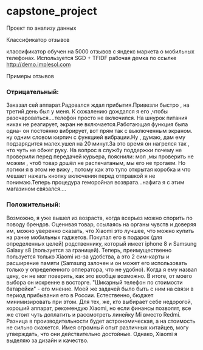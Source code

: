 # capstone_project
Проект по анализу данных

Классификатор отзывов

классификатор обучен на 5000 отзывов с яндекс маркета о мобильных телефонах.
Используется SGD + TFIDF
рабочая демка по ссылке http://demo.implesol.com

Примеры отзывов

### Отрицательный: 
Заказал сей аппарат.Радовался ждал прибытия.Привезли быстро , на третий день был у меня.
К сожалению дождался я его ,чтобы разочароваться....телефон просто не включился.
На шнурок питания никак не реагирует, экран не включается.Работающая функция была одна- он постоянно вибрирует,
вот прям так с выключенным экраном. ну одним словом кирпич с функцией вибрации.Ну , думаю, дам ему подзарядится 
малех.ушел на 20 минут.За это время он нагрелся так , что чуть не обжег руку.
На вопрос в службу поддержки почему не проверили перед передачей курьера, пояснили: мол ,мы проверить не можем ,
чтоб товар дошёл не распечатаным, мы его не трогаем. Но логики я в этом не вижу , потому как это тупо открытая коробка и 
что мешает нажать кнопку включения перед отправкой я не понимаю.Теперь процедура геморойная возврата...нафига я с этим
магазином связался....


### Положительный:
Возможно, я уже вышел из возраста, когда всерьез можно спорить по поводу брендов. Оценивая товар, ссылаясь на органы чувств
и доверяя им, можно уверенно сказать, что Xiaomi это лучшее, что можно купить на ранке мобильных гаджетов. Покупал его в
подарок (для определенных целей) родственнику, который имеет iphone 8 и Samsung Galaxy s8 (пользуется за границей). Теперь,
преимущественно пользуется только Xiaomi из-за удобства, а это 2 сим-карты и расширение памяти (Samsung залочен и он может
его использовать только у определенного опператора, что не удобно). Когда я ему назвал цену, он не мог поверить, как это
вообще возможно. В итоге, от моего выбора он искренне в восторге. "Шикарный телефон по стоимости батарейки" - его мнение.
Моей же задачей было быть с ним на связи в период прибывания его в России. Естественно, бюджет минимизировать при этом.
Для тех, же, кто выбирает себе недорогой, хороший аппарат, рекомендую Xiaomi, но если финансы позволят, все же стоит чуть
доплатить и рассмотреть линейку Mi вместо Redmi. Разница в производительности будет астрономическая, а на стоимость не сильно
скажется. Имея огромный опыт различных китайцев, могу утверждать, что они действительно достойные. Однако, Xiaomi я выделяю
за дизайн и качество.
